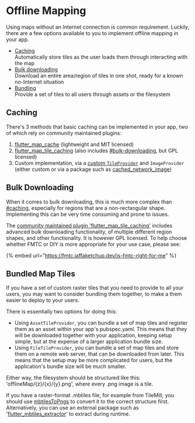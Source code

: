 # Offline Mapping

Using maps without an Internet connection is common requirement. Luckily, there are a few options available to you to implement offline mapping in your app.

* [Caching](offline-mapping.md#caching)\
  Automatically store tiles as the user loads them through interacting with the map
* [Bulk downloading](offline-mapping.md#bulk-downloading)\
  Download an entire area/region of tiles in one shot, ready for a known no-Internet situation
* [Bundling](offline-mapping.md#bundled-map-tiles)\
  Provide a set of tiles to all users through assets or the filesystem

## Caching

There's 3 methods that basic caching can be implemented in your app, two of which rely on community maintained plugins:

1. [flutter\_map\_cache](https://github.com/josxha/flutter\_map\_cache) (lightweight and MIT licensed)
2. [flutter\_map\_tile\_caching](https://github.com/JaffaKetchup/flutter\_map\_tile\_caching) (also includes [#bulk-downloading](offline-mapping.md#bulk-downloading "mention"), but GPL licensed)
3. Custom implementation, via a [custom `TileProvider`](../plugins/making-a-plugin/creating-new-tile-providers.md) and `ImageProvider` (either custom or via a package such as [cached\_network\_image](https://pub.dev/packages/cached\_network\_image))

## Bulk Downloading

When it comes to bulk downloading, this is much more complex than [#caching](offline-mapping.md#caching "mention"), especially for regions that are a non-rectangular shape. Implementing this can be very time consuming and prone to issues.

The [community maintained plugin 'flutter\_map\_tile\_caching'](https://github.com/JaffaKetchup/flutter\_map\_tile\_caching) includes advanced bulk downloading functionality, of multiple different region shapes, and other functionality. It is however GPL licensed. To help choose whether FMTC or DIY is more appropriate for your use case, please see:

{% embed url="https://fmtc.jaffaketchup.dev/is-fmtc-right-for-me" %}

## Bundled Map Tiles

If you have a set of custom raster tiles that you need to provide to all your users, you may want to consider bundling them together, to make a them easier to deploy to your users.

There is essentially two options for doing this:

* Using `AssetTileProvider`, you can bundle a set of map tiles and register them as an asset within your app's pubspec.yaml. This means that they will be downloaded together with your application, keeping setup simple, but at the expense of a larger application bundle size.
* Using `FileTileProvider`, you can bundle a set of map tiles and store them on a remote web server, that can be downloaded from later. This means that the setup may be more complicated for users, but the application's bundle size will be much smaller.

Either way, the filesystem should be structured like this: 'offlineMap/{z}/{x}/{y}.png', where every .png image is a tile.

If you have a raster-format .mbtiles file, for example from TileMill, you should use [mbtilesToPngs](https://github.com/alfanhui/mbtilesToPngs) to convert it to the correct structure first. Alternatively, you can use an external package such as '[flutter\_mbtiles\_extractor](https://pub.dev/packages/flutter\_mbtiles\_extractor)' to extract during runtime.
